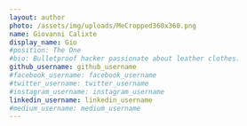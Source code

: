 ```yaml
---
layout: author
photo: /assets/img/uploads/MeCropped360x360.png
name: Giovanni Calixte
display_name: Gio
#position: The One
#bio: Bulletproof hacker passionate about leather clothes.
github_username: github_username
#facebook_username: facebook_username
#twitter_username: twitter_username
#instagram_username: instagram_username
linkedin_username: linkedin_username
#medium_username: medium_username
---
```


